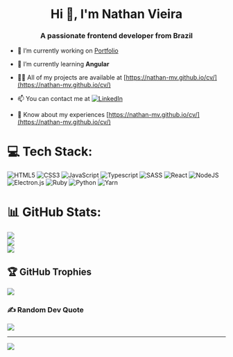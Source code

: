 <h1 align="center">Hi 👋, I'm Nathan Vieira</h1>
<h3 align="center">A passionate frontend developer from Brazil</h3>

- 🔭 I’m currently working on [Portfolio](https://github.com/Nathan-MV/cv)

- 🌱 I’m currently learning **Angular**

- 👨‍💻 All of my projects are available at [https://nathan-mv.github.io/cv/](https://nathan-mv.github.io/cv/)

- 📫 You can contact me at [![LinkedIn](https://img.shields.io/badge/LinkedIn-%230077B5.svg?logo=linkedin&logoColor=white)](https://linkedin.com/in/nathanmvieira) 

- 📄 Know about my experiences [https://nathan-mv.github.io/cv/](https://nathan-mv.github.io/cv/)

# 💻 Tech Stack:
![HTML5](https://img.shields.io/badge/html5-%23E34F26.svg?style=for-the-badge&logo=html5&logoColor=white) ![CSS3](https://img.shields.io/badge/css3-%231572B6.svg?style=for-the-badge&logo=css3&logoColor=white) ![JavaScript](https://img.shields.io/badge/javascript-%23323330.svg?style=for-the-badge&logo=javascript&logoColor=%23F7DF1E) ![Typescript](https://img.shields.io/badge/TypeScript-007ACC?style=for-the-badge&logo=typescript&logoColor=white) ![SASS](https://img.shields.io/badge/SASS-hotpink.svg?style=for-the-badge&logo=SASS&logoColor=white) ![React](https://img.shields.io/badge/react-%2320232a.svg?style=for-the-badge&logo=react&logoColor=%2361DAFB) ![NodeJS](https://img.shields.io/badge/node.js-6DA55F?style=for-the-badge&logo=node.js&logoColor=white) ![Electron.js](https://img.shields.io/badge/Electron-191970?style=for-the-badge&logo=Electron&logoColor=white) ![Ruby](https://img.shields.io/badge/ruby-%23CC342D.svg?style=for-the-badge&logo=ruby&logoColor=white) ![Python](https://img.shields.io/badge/python-3670A0?style=for-the-badge&logo=python&logoColor=ffdd54) ![Yarn](https://img.shields.io/badge/yarn-%232C8EBB.svg?style=for-the-badge&logo=yarn&logoColor=white)
# 📊 GitHub Stats:
![](https://github-readme-stats.vercel.app/api?username=Nathan-MV&theme=dark&hide_border=false&include_all_commits=false&count_private=false)<br/>
![](https://github-readme-streak-stats.herokuapp.com/?user=Nathan-MV&theme=dark&hide_border=false)<br/>
![](https://github-readme-stats.vercel.app/api/top-langs/?username=Nathan-MV&theme=dark&hide_border=false&include_all_commits=false&count_private=false&layout=compact)

## 🏆 GitHub Trophies
![](https://github-profile-trophy.vercel.app/?username=Nathan-MV&theme=radical&no-frame=false&no-bg=true&margin-w=4)

### ✍️ Random Dev Quote
![](https://quotes-github-readme.vercel.app/api?type=horizontal&theme=dark)

---
[![](https://visitcount.itsvg.in/api?id=Nathan-MV&icon=0&color=0)](https://visitcount.itsvg.in)

<!-- Proudly created with GPRM ( https://gprm.itsvg.in ) -->
